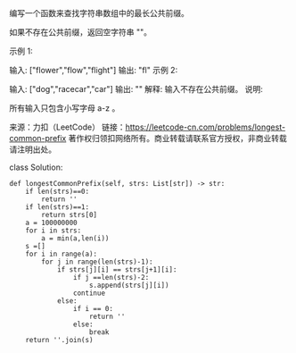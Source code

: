 编写一个函数来查找字符串数组中的最长公共前缀。

如果不存在公共前缀，返回空字符串 ""。

示例 1:

输入: ["flower","flow","flight"]
输出: "fl"
示例 2:

输入: ["dog","racecar","car"]
输出: ""
解释: 输入不存在公共前缀。
说明:

所有输入只包含小写字母 a-z 。

来源：力扣（LeetCode）
链接：https://leetcode-cn.com/problems/longest-common-prefix
著作权归领扣网络所有。商业转载请联系官方授权，非商业转载请注明出处。

class Solution:

    def longestCommonPrefix(self, strs: List[str]) -> str:
        if len(strs)==0:
            return ''
        if len(strs)==1:
            return strs[0]
        a = 100000000
        for i in strs:
            a = min(a,len(i))
        s =[]
        for i in range(a):
            for j in range(len(strs)-1):
                if strs[j][i] == strs[j+1][i]:
                    if j ==len(strs)-2:
                        s.append(strs[j][i])
                    continue
                else:
                    if i == 0:
                        return ''
                    else:
                        break
        return ''.join(s)

